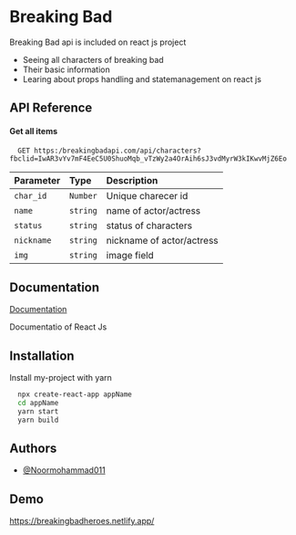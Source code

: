 
# Breaking Bad

Breaking Bad api is included on react js project

* Seeing all characters of breaking bad
* Their basic information
* Learing about props handling and statemanagement on react js
  




## API Reference

#### Get all items

```http
  GET https:/breakingbadapi.com/api/characters?fbclid=IwAR3vYv7mF4EeC5U0ShuoMqb_vTzWy2a4OrAih6sJ3vdMyrW3kIKwvMjZ6Eo
```
| Parameter | Type     | Description                       |
| :-------- | :------- | :-------------------------------- |
| `char_id`      | `Number` | Unique charecer id |
| `name`      | `string` | name of actor/actress|
| `status`      | `string` | status of characters |
| `nickname`      | `string` |nickname of actor/actress |
| `img`      | `string` | image field |


## Documentation

[Documentation](https://reactjs.org/docs/getting-started.html)

  Documentatio of React Js
## Installation

Install my-project with yarn

```bash
  npx create-react-app appName
  cd appName
  yarn start
  yarn build
```
    
## Authors

- [@Noormohammad011](https://github.com/Noormohammad011)

  
## Demo

https://breakingbadheroes.netlify.app/

  